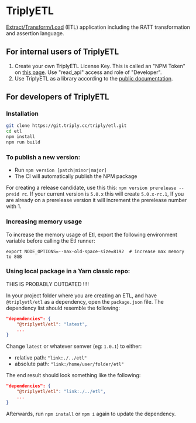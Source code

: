 # TriplyETL

[Extract/Transform/Load](https://en.wikipedia.org/wiki/Extract,_transform,_load) (ETL) application including the RATT transformation and assertion language.

## For internal users of TriplyETL

1. Create your own TriplyETL License Key. This is called an "NPM Token" on [this page](https://git.triply.cc/triplydb/npm/shared/-/settings/access_tokens). Use "read_api" access and role of "Developer".
2. Use TriplyETL as a library according to the [public documentation](https://triply.cc/docs/triply-etl/getting-started/#library).

## For developers of TriplyETL

### Installation

```bash
git clone https://git.triply.cc/triply/etl.git
cd etl
npm install
npm run build
```
### To publish a new version:
- Run `npm version [patch|minor|major]`
- The CI will automatically publish the NPM package

For creating a release candidate, use this this: `npm version prerelease --preid rc`. If your current version is `5.0.x` this will create `5.0.x-rc.1`, If you are already on a prerelease version it will increment the prerelease number with 1.

### Increasing memory usage

To increase the memory usage of Etl, export the following environment variable before calling the Etl runner:
```
export NODE_OPTIONS=--max-old-space-size=8192  # increase max memory to 8GB
```

### Using local package in a Yarn classic repo:

THIS IS PROBABLY OUTDATED !!!!

In your project folder where you are creating an ETL, and have `@triplyetl/etl` as a dependency, open the `package.json` file.
The dependency list should resemble the following:
```json
"dependencies": {
    "@triplyetl/etl": "latest",
    ...
}
```
Change `latest` or whatever semver (eg: `1.0.1`) to either:
- relative path: `"link:./../etl"`
- absolute path: `"link:/home/user/folder/etl"`

The end result should look something like the following:
```json
"dependencies": {
    "@triplyetl/etl": "link:./../etl",
    ...
}
```
Afterwards, run `npm install` or `npm i` again to update the dependency.
